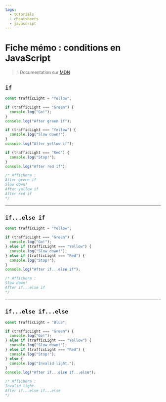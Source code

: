```yaml
---
tags:
  - tutorials
  - cheatsheets
  - javascript
---
```


# Fiche mémo : conditions en JavaScript

> ℹ️ Documentation sur [MDN](https://developer.mozilla.org/fr/docs/Web/JavaScript/Reference/Statements/if...else)

## `if`

```js
const trafficLight = "Yellow";

if (trafficLight === "Green") {
  console.log("Go!");
}
console.log("After green if");

if (trafficLight === "Yellow") {
  console.log("Slow down!");
}
console.log("After yellow if");

if (trafficLight === "Red") {
  console.log("Stop!");
}
console.log("After red if");

/* Affichera :
After green if
Slow down!
After yellow if
After red if
*/
```

---

## `if...else if`

```js
const trafficLight = "Yellow";

if (trafficLight === "Green") {
  console.log("Go!");
} else if (trafficLight === "Yellow") {
  console.log("Slow down!");
} else if (trafficLight === "Red") {
  console.log("Stop!");
}
console.log("After if...else if");

/* Affichera :
Slow down!
After if...else if
*/
```

---

## `if...else if...else`

```js
const trafficLight = "Blue";

if (trafficLight === "Green") {
  console.log("Go!");
} else if (trafficLight === "Yellow") {
  console.log("Slow down!");
} else if (trafficLight === "Red") {
  console.log("Stop!");
} else {
  console.log("Invalid light.");
}
console.log("After if...else if...else");

/* Affichera :
Invalid light.
After if...else if...else
*/
```
